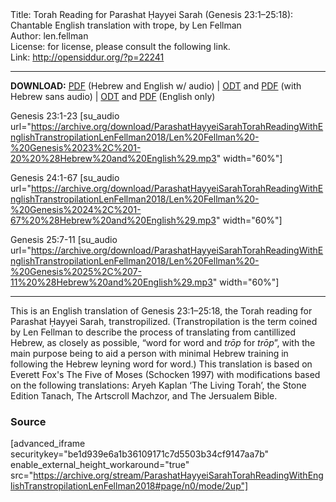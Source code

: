 <html>
<head></head>
<body>
Title: Torah Reading for Parashat Ḥayyei Sarah (Genesis 23:1–25:18): Chantable English translation with trope, by Len Fellman<br />
Author: len.fellman<br />
License: for license, please consult the following link.<br />
Link: <a href="http://opensiddur.org/?p=22241">http://opensiddur.org/?p=22241</a>
<p />
<hr />

<style type="text/css" media="all">.printfriendly {display: none!important;}</style>

<strong>DOWNLOAD:</strong> <a href="https://archive.org/download/ParashatHayyeiSarahTorahReadingWithEnglishTranstropilationLenFellman2018/ParashatHayyeiSarahTorahReadinggenesis23v1-25v18InEnglishTranstropilationWithAudiolenFellman2018.pdf">PDF</a> (Hebrew and English w/ audio) | <a href="https://archive.org/download/ParashatHayyeiSarahTorahReadingWithEnglishTranstropilationLenFellman2018/ParashatHayyeiSarahTorahReadinggenesis23v1-25v18InEnglishTranstropilationlenFellman2018.odt">ODT</a> and <a href="https://archive.org/download/ParashatHayyeiSarahTorahReadingWithEnglishTranstropilationLenFellman2018/ParashatHayyeiSarahTorahReadinggenesis23v1-25v18InEnglishTranstropilationlenFellman2018.pdf">PDF</a> (with Hebrew sans audio) | <a href="https://archive.org/download/ParashatHayyeiSarahTorahReadingWithEnglishTranstropilationLenFellman2018/ParashatHayyeiSarahTorahReadinggenesis23v1-25v18InEnglishTranstropilationlenFellman2018-EnglishOnly.odt">ODT</a> and <a href="https://archive.org/download/ParashatHayyeiSarahTorahReadingWithEnglishTranstropilationLenFellman2018/ParashatHayyeiSarahTorahReadinggenesis23v1-25v18InEnglishTranstropilationlenFellman2018-EnglishOnly.pdf">PDF</a> (English only)

Genesis 23:1-23 [su_audio url="https://archive.org/download/ParashatHayyeiSarahTorahReadingWithEnglishTranstropilationLenFellman2018/Len%20Fellman%20-%20Genesis%2023%2C%201-20%20%28Hebrew%20and%20English%29.mp3" width="60%"]

Genesis 24:1-67 [su_audio url="https://archive.org/download/ParashatHayyeiSarahTorahReadingWithEnglishTranstropilationLenFellman2018/Len%20Fellman%20-%20Genesis%2024%2C%201-67%20%28Hebrew%20and%20English%29.mp3" width="60%"]

Genesis 25:7-11 [su_audio url="https://archive.org/download/ParashatHayyeiSarahTorahReadingWithEnglishTranstropilationLenFellman2018/Len%20Fellman%20-%20Genesis%2025%2C%207-11%20%28Hebrew%20and%20English%29.mp3" width="60%"]


<hr />

This is an English translation of Genesis 23:1–25:18, the Torah reading for Parashat Ḥayyei Sarah, transtropilized. (Transtropilation is the term coined by Len Fellman to describe the process of translating from cantillized Hebrew, as closely as possible, “word for word and <em>trōp</em> for <em>trōp</em>”, with the main purpose being to aid a person with minimal Hebrew training in following the Hebrew leyning word for word.) This translation is based on Everett Fox's The Five of Moses (Schocken 1997) with modifications based on the following translations: Aryeh Kaplan ‘The Living Torah’, the Stone Edition Tanach, The Artscroll Machzor, and The Jersualem Bible.

<h3>Source</h3>

[advanced_iframe securitykey="be1d939e6a1b36109171c7d5503b34cf9147aa7b" enable_external_height_workaround="true" src="https://archive.org/stream/ParashatHayyeiSarahTorahReadingWithEnglishTranstropilationLenFellman2018#page/n0/mode/2up"]
</body>
</html>